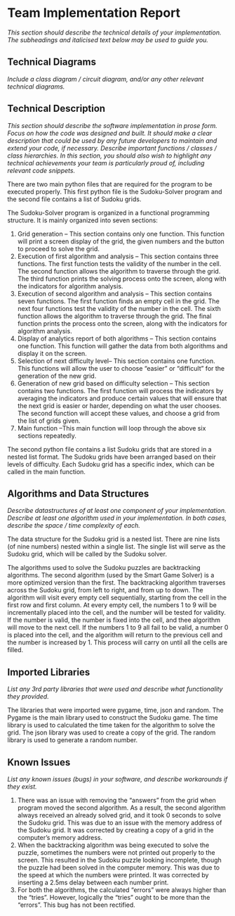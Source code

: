 # Team Implementation Report
*This section should describe the technical details of your implementation.  The subheadings and italicised text below may be used to guide you.*

## Technical Diagrams
*Include a class diagram / circuit diagram, and/or any other relevant technical diagrams.*

## Technical Description
*This section should describe the software implementation in prose form.  Focus on how the code was designed and built.* 
*It should make a clear description that could be used by any future developers to maintain and extend your code, if necessary.*
*Describe important functions / classes / class hierarchies.*
*In this section, you should also wish to highlight any technical achievements your team is particularly proud of, including relevant code snippets.*

There are two main python files that are required for the program to be executed properly. This first python file is the Sudoku-Solver program and the second file contains a list of Sudoku grids. 

The Sudoku-Solver program is organized in a functional programming structure. It is mainly organized into seven sections: 

1.	Grid generation – This section contains only one function. This function will print a screen display of the grid, the given numbers and the button to proceed to solve the grid. 
2.	Execution of first algorithm and analysis – This section contains three functions. The first function tests the validity of the number in the cell. The second function allows the algorithm to traverse through the grid. The third function prints the solving process onto the screen, along with the indicators for algorithm analysis. 
3.	Execution of second algorithm and analysis – This section contains seven functions. The first function finds an empty cell in the grid. The next four functions test the validity of the number in the cell. The sixth function allows the algorithm to traverse through the grid. The final function prints the process onto the screen, along with the indicators for algorithm analysis.
4.	Display of analytics report of both algorithms – This section contains one function. This function will gather the data from both algorithms and display it on the screen.
5.	Selection of next difficulty level– This section contains one function. This functions will allow the user to choose “easier” or “difficult” for the generation of the new grid. 
6.	Generation of new grid based on difficulty selection – This section contains two functions. The first function will process the indicators by averaging the indicators and produce certain values that will ensure that the next grid is easier or harder, depending on what the user chooses. The second function will accept these values, and choose a grid from the list of grids given.  
7.	Main function –This main function will loop through the above six sections repeatedly.  

The second python file contains a list Sudoku grids that are stored in a nested list format. The Sudoku grids have been arranged based on their levels of difficulty. Each Sudoku grid has a specific index, which can be called in the main function. 


## Algorithms and Data Structures
*Describe datastructures of at least one component of your implementation.*
*Describe at least one algorithm used in your implementation.*
*In both cases, describe the space / time complexity of each.*

The data structure for the Sudoku grid is a nested list. There are nine lists (of nine numbers) nested within a single list. The single list will serve as the Sudoku grid, which will be called by the Sudoku solver. 

The algorithms used to solve the Sudoku puzzles are backtracking algorithms. The second algorithm (used by the Smart Game Solver) is a more optimized version than the first. The backtracking algorithm traverses across the Sudoku grid, from left to right, and from up to down. The algorithm will visit every empty cell sequentially, starting from the cell in the first row and first column. At every empty cell, the numbers 1 to 9 will be incrementally placed into the cell, and the number will be tested for validity. If the number is valid, the number is fixed into the cell, and thee algorithm will move to the next cell. If the numbers 1 to 9 all fail to be valid, a number 0 is placed into the cell, and the algorithm will return to the previous cell and the number is increased by 1. This process will carry on until all the cells are filled. 

## Imported Libraries 
*List any 3rd party libraries that were used and describe what functionality they provided.*

The libraries that were imported were pygame, time, json and random.  The Pygame is the main library used to construct the Sudoku game. The time library is used to calculated the time taken for the algorithm to solve the grid. The json library was used to create a copy of the grid. The random library is used to generate a random number. 

## Known Issues
*List any known issues (bugs) in your software, and describe workarounds if they exist.*

1.	There was an issue with removing the “answers” from the grid when program moved the second algorithm. As a result, the second algorithm always received an already solved grid, and it took 0 seconds to solve the Sudoku grid. This was due to an issue with the memory address of the Sudoku grid. It was corrected by creating a copy of a grid in the computer’s memory address. 
2.	When the backtracking algorithm was being executed to solve the puzzle, sometimes the numbers were not printed out properly to the screen. This resulted in the Sudoku puzzle looking incomplete, though the puzzle had been solved in the computer memory. This was due to the speed at which the numbers were printed. It was corrected by inserting a 2.5ms delay between each number print.
3.	For both the algorithms, the calculated “errors” were always higher than the “tries”. However, logically the “tries” ought to be more than the “errors”. This bug has not been rectified.  
